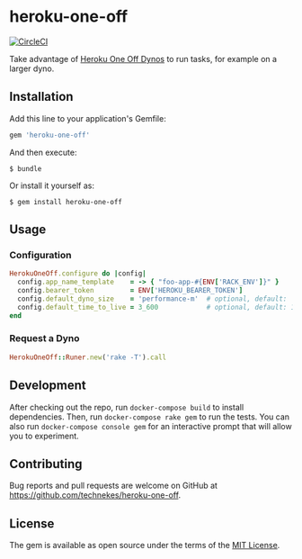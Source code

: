 # heroku-one-off

[![CircleCI](https://circleci.com/gh/technekes/heroku-one-off.svg?style=svg)](https://circleci.com/gh/technekes/heroku-one-off)

Take advantage of [Heroku One Off Dynos](https://devcenter.heroku.com/articles/one-off-dynos) to run tasks, for example on a larger dyno.

## Installation

Add this line to your application's Gemfile:

```ruby
gem 'heroku-one-off'
```

And then execute:

    $ bundle

Or install it yourself as:

    $ gem install heroku-one-off

## Usage

### Configuration

```rb
HerokuOneOff.configure do |config|
  config.app_name_template    = -> { "foo-app-#{ENV['RACK_ENV']}" }
  config.bearer_token         = ENV['HEROKU_BEARER_TOKEN']
  config.default_dyno_size    = 'performance-m'  # optional, default: 'hobby'
  config.default_time_to_live = 3_600            # optional, default: 1_800
end
```

### Request a Dyno

```rb
HerokuOneOff::Runer.new('rake -T').call
```

## Development

After checking out the repo, run `docker-compose build` to install dependencies. Then, run `docker-compose rake gem` to run the tests. You can also run `docker-compose console gem` for an interactive prompt that will allow you to experiment.

## Contributing

Bug reports and pull requests are welcome on GitHub at https://github.com/technekes/heroku-one-off.

## License

The gem is available as open source under the terms of the [MIT License](https://opensource.org/licenses/MIT).
